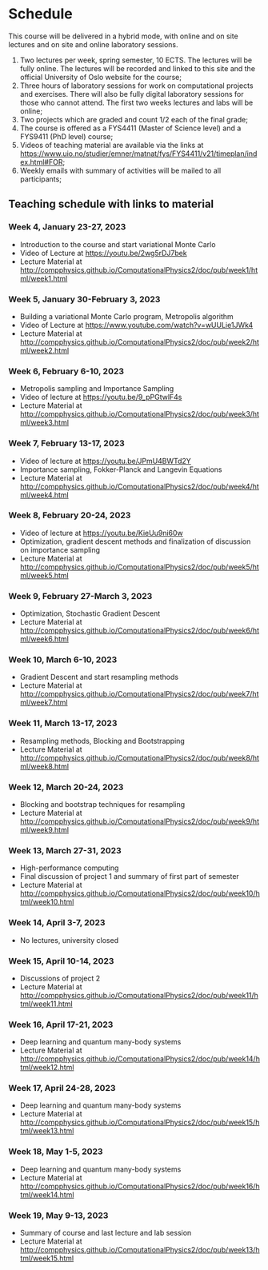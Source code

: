 # Schedule
This course will be delivered in a hybrid mode, with online and on site lectures and on site and online laboratory sessions. 

1. Two lectures per week, spring semester, 10 ECTS. The lectures will be fully online. The lectures will be recorded and linked to this site and the official University of Oslo website for the course;
2. Three hours of laboratory sessions for work on computational projects and exercises. There will  also be fully digital laboratory sessions for those who cannot attend. The first two weeks lectures and labs will be online;
3. Two projects which are graded and count 1/2 each of the final grade;
4. The course is offered as a FYS4411 (Master of Science level) and a FYS9411 (PhD level) course;
5. Videos of teaching material are available via the links at https://www.uio.no/studier/emner/matnat/fys/FYS4411/v21/timeplan/index.html#FOR;
6. Weekly emails with summary of activities will be mailed to all participants;


## Teaching schedule with links to material


###  Week 4, January 23-27, 2023
- Introduction to the course and start variational Monte Carlo
- Video of Lecture at https://youtu.be/2wg5rDJ7bek
- Lecture Material at http://compphysics.github.io/ComputationalPhysics2/doc/pub/week1/html/week1.html

###  Week 5, January 30-February 3, 2023
- Building a variational Monte Carlo program, Metropolis algorithm
- Video of Lecture at https://www.youtube.com/watch?v=wUULie1JWk4
- Lecture Material at http://compphysics.github.io/ComputationalPhysics2/doc/pub/week2/html/week2.html

### Week 6, February 6-10, 2023
- Metropolis sampling and Importance Sampling
- Video of lecture at https://youtu.be/9_pPGtwlF4s
- Lecture Material at http://compphysics.github.io/ComputationalPhysics2/doc/pub/week3/html/week3.html

### Week 7, February 13-17, 2023

- Video of lecture at https://youtu.be/JPmU4BWTd2Y
- Importance sampling, Fokker-Planck and Langevin Equations
- Lecture Material at http://compphysics.github.io/ComputationalPhysics2/doc/pub/week4/html/week4.html

### Week 8, February 20-24, 2023

- Video of lecture at https://youtu.be/KieUu9ni60w
- Optimization, gradient descent methods and finalization of discussion on importance sampling
- Lecture Material at http://compphysics.github.io/ComputationalPhysics2/doc/pub/week5/html/week5.html


### Week 9, February 27-March 3, 2023

- Optimization, Stochastic Gradient Descent
- Lecture Material at http://compphysics.github.io/ComputationalPhysics2/doc/pub/week6/html/week6.html


### Week 10, March 6-10, 2023

- Gradient Descent and start resampling methods
- Lecture Material at http://compphysics.github.io/ComputationalPhysics2/doc/pub/week7/html/week7.html


### Week 11, March 13-17, 2023

- Resampling methods, Blocking and Bootstrapping
- Lecture Material at http://compphysics.github.io/ComputationalPhysics2/doc/pub/week8/html/week8.html


### Week 12, March 20-24, 2023

- Blocking and bootstrap techniques for resampling
- Lecture Material at http://compphysics.github.io/ComputationalPhysics2/doc/pub/week9/html/week9.html


### Week 13, March  27-31, 2023

- High-performance computing
- Final discussion of project 1 and summary of first part of semester
- Lecture Material at http://compphysics.github.io/ComputationalPhysics2/doc/pub/week10/html/week10.html

### Week 14, April 3-7, 2023

- No lectures, university closed

### Week 15, April 10-14, 2023

- Discussions of project 2
- Lecture Material at http://compphysics.github.io/ComputationalPhysics2/doc/pub/week11/html/week11.html

### Week 16, April  17-21, 2023

- Deep learning and quantum many-body systems
- Lecture Material at http://compphysics.github.io/ComputationalPhysics2/doc/pub/week14/html/week12.html


### Week 17, April 24-28, 2023

- Deep learning and quantum many-body systems
- Lecture Material at http://compphysics.github.io/ComputationalPhysics2/doc/pub/week15/html/week13.html


### Week 18, May 1-5, 2023

- Deep learning and quantum many-body systems
- Lecture Material at http://compphysics.github.io/ComputationalPhysics2/doc/pub/week16/html/week14.html


### Week 19, May 9-13, 2023


- Summary of course and last lecture and lab session
- Lecture Material at http://compphysics.github.io/ComputationalPhysics2/doc/pub/week13/html/week15.html


